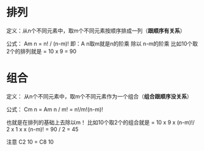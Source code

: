 # 排列
定义：从n个不同元素中，取m个不同元素按顺序排成一列（**跟顺序有关系**）

公式：  Am n = n! / (n-m)!
即：A n取m就是n的阶乘 除以 n-m的阶乘
比如10个取2个的排列就是 = 10 x 9  = 90

# 组合
定义： 从n个不同元素中，取m个不同元素作为一个组合（**组合跟顺序没关系**）

公式： Cm n = Am n / m! =  n!/m!(n-m)!

也就是在排列的基础上去除以m！
比如10个取2个的组合就是 = 10 x 9 x (n-m)!/ 2 x 1 x x (n-m)!  = 90 / 2 = 45

注意 C2 10 = C8 10
